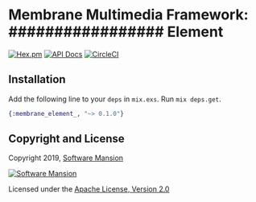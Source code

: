 # Membrane Multimedia Framework: ################# Element

[![Hex.pm](https://img.shields.io/hexpm/v/membrane_element_.svg)](https://hex.pm/packages/membrane_element_)
[![API Docs](https://img.shields.io/badge/api-docs-yellow.svg?style=flat)](https://hexdocs.pm/membrane_element_/)
[![CircleCI](https://circleci.com/gh/membraneframework/membrane-element-.svg?style=svg)](https://circleci.com/gh/membraneframework/membrane-element-)

## Installation

Add the following line to your `deps` in `mix.exs`. Run `mix deps.get`.

```elixir
{:membrane_element_, "~> 0.1.0"}
```

## Copyright and License

Copyright 2019, [Software Mansion](https://swmansion.com/?utm_source=git&utm_medium=readme&utm_campaign=membrane-element-)

[![Software Mansion](https://membraneframework.github.io/static/logo/swm_logo_readme.png)](https://swmansion.com/?utm_source=git&utm_medium=readme&utm_campaign=membrane-element-)

Licensed under the [Apache License, Version 2.0](LICENSE)
